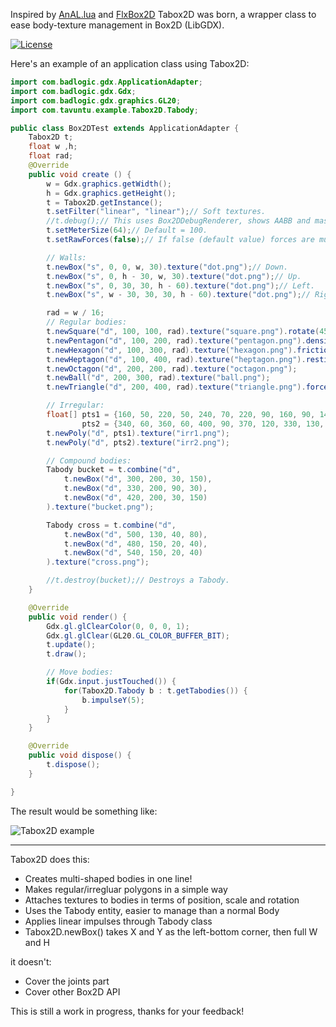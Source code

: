Inspired by [AnAL.lua](https://love2d.org/wiki/AnAL) and [FlxBox2D](https://github.com/flixel-gdx/flixel-gdx-box2d) Tabox2D was born, a wrapper class to ease body-texture management in Box2D (LibGDX).

[![License](http://img.shields.io/:license-MIT-blue.svg)](http://doge.mit-license.org)

Here's an example of an application class using Tabox2D:

```java
import com.badlogic.gdx.ApplicationAdapter;
import com.badlogic.gdx.Gdx;
import com.badlogic.gdx.graphics.GL20;
import com.tavuntu.example.Tabox2D.Tabody;

public class Box2DTest extends ApplicationAdapter {
    Tabox2D t;
    float w ,h;
    float rad;
    @Override
    public void create () {
        w = Gdx.graphics.getWidth();
        h = Gdx.graphics.getHeight();
        t = Tabox2D.getInstance();
        t.setFilter("linear", "linear");// Soft textures.
        //t.debug();// This uses Box2DDebugRenderer, shows AABB and mass centres.
        t.setMeterSize(64);// Default = 100.
        t.setRawForces(false);// If false (default value) forces are multiplied by the mass.

        // Walls:
        t.newBox("s", 0, 0, w, 30).texture("dot.png");// Down.
        t.newBox("s", 0, h - 30, w, 30).texture("dot.png");// Up.
        t.newBox("s", 0, 30, 30, h - 60).texture("dot.png");// Left.
        t.newBox("s", w - 30, 30, 30, h - 60).texture("dot.png");// Right.

        rad = w / 16;
        // Regular bodies:
        t.newSquare("d", 100, 100, rad).texture("square.png").rotate(45);// 1/8 turn.
        t.newPentagon("d", 100, 200, rad).texture("pentagon.png").density(0.1f);// Light.
        t.newHexagon("d", 100, 300, rad).texture("hexagon.png").friction(0);// Like ice.
        t.newHeptagon("d", 100, 400, rad).texture("heptagon.png").restitution(0.9f);// Bouncy.
        t.newOctagon("d", 200, 200, rad).texture("octagon.png");
        t.newBall("d", 200, 300, rad).texture("ball.png");
        t.newTriangle("d", 200, 400, rad).texture("triangle.png").forceY(-10);// Likes the floor.

        // Irregular:
        float[] pts1 = {160, 50, 220, 50, 240, 70, 220, 90, 160, 90, 140, 70},
                pts2 = {340, 60, 360, 60, 400, 90, 370, 120, 330, 130, 320, 70};
        t.newPoly("d", pts1).texture("irr1.png");
        t.newPoly("d", pts2).texture("irr2.png");

        // Compound bodies:
        Tabody bucket = t.combine("d",
            t.newBox("d", 300, 200, 30, 150),
            t.newBox("d", 330, 200, 90, 30),
            t.newBox("d", 420, 200, 30, 150)
        ).texture("bucket.png");

        Tabody cross = t.combine("d",
            t.newBox("d", 500, 130, 40, 80),
            t.newBox("d", 480, 150, 20, 40),
            t.newBox("d", 540, 150, 20, 40)
        ).texture("cross.png");

        //t.destroy(bucket);// Destroys a Tabody.
    }

    @Override
    public void render() {
        Gdx.gl.glClearColor(0, 0, 0, 1);
        Gdx.gl.glClear(GL20.GL_COLOR_BUFFER_BIT);
        t.update();
        t.draw();

        // Move bodies:
        if(Gdx.input.justTouched()) {
            for(Tabox2D.Tabody b : t.getTabodies()) {
                b.impulseY(5);
            }
        }
    }

    @Override
    public void dispose() {
        t.dispose();
    }

}

```

The result would be something like:

![Tabox2D example](http://s27.postimg.org/gatt0as8z/ss1.png)

***

Tabox2D does this:

* Creates multi-shaped bodies in one line!
* Makes regular/irregluar polygons in a simple way
* Attaches textures to bodies in terms of position, scale and rotation
* Uses the Tabody entity, easier to manage than a normal Body
* Applies linear impulses through Tabody class
* Tabox2D.newBox() takes X and Y as the left-bottom corner, then full W and H

it doesn't:

* Cover the joints part
* Cover other Box2D API

This is still a work in progress, thanks for your feedback!

